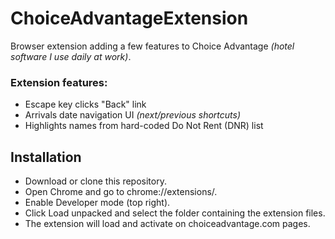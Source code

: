 # ChoiceAdvantageExtension
Browser extension adding a few features to Choice Advantage *(hotel software I use daily at work)*.

### Extension features:

- Escape key clicks "Back" link
- Arrivals date navigation UI _(next/previous shortcuts)_
- Highlights names from hard-coded Do Not Rent (DNR) list

## Installation

- Download or clone this repository.
- Open Chrome and go to chrome://extensions/.
- Enable Developer mode (top right).
- Click Load unpacked and select the folder containing the extension files.
- The extension will load and activate on choiceadvantage.com pages.
